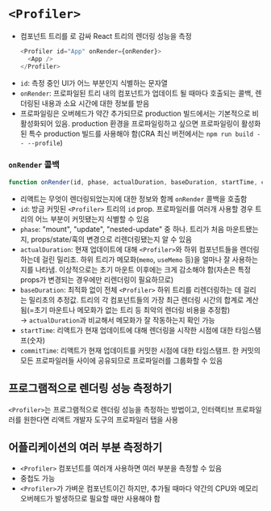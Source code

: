 # `<Profiler>`
- 컴포넌트 트리를 <Profiler>로 감싸 React 트리의 렌더링 성능을 측정
  ```javascript
  <Profiler id="App" onRender={onRender}>
    <App />
  </Profiler>
  ```
- `id`: 측정 중인 UI가 어느 부분인지 식별하는 문자열
- `onRender`: 프로파일된 트리 내의 컴포넌트가 업데이트 될 때마다 호출되는 콜백, 렌더링된 내용과 소요 시간에 대한 정보를 받음
- 프로파일링은 오버헤드가 약간 추가되므로 production 빌드에서는 기본적으로 비활성화되어 있음. production 환경을 프로파일링하고 싶으면 프로파일링이 활성화된 특수 production 빌드를 사용해야 함(CRA 최신 버전에서는 `npm run build -- --profile`)

### `onRender` 콜백
```javascript
function onRender(id, phase, actualDuration, baseDuration, startTime, commitTime) { }
```
- 리액트는 무엇이 렌더링되었는지에 대한 정보와 함께 `onRender` 콜백을 호출함
- `id`: 방금 커밋된 `<Profiler>` 트리의 `id` prop. 프로파일러를 여러개 사용할 경우 트리의 어느 부분이 커밋됐는지 식별할 수 있음
- `phase`: "mount", "update", "nested-update" 중 하나. 트리가 처음 마운트됐는지, props/state/훅의 변경으로 리렌더링됐는지 알 수 있음
- `actualDuration`: 현재 업데이트에 대해 `<Profiler>`와 하위 컴포넌트들을 렌더링하는데 걸린 밀리초. 하위 트리가 메모화(`memo`, `useMemo` 등)을 얼마나 잘 사용하는지를 나타냄. 이상적으로는 초기 마운트 이후에는 크게 감소해야 함(자손은 특정 props가 변경되는 경우에만 리렌더링이 필요하므로)
- `baseDuration`: 최적화 없이 전체 `<Profiler>` 하위 트리를 리렌더링하는 데 걸리는 밀리초의 추정값. 트리의 각 컴포넌트들의 가장 최근 렌더링 시간의 합계로 계산됨(=초기 마운트나 메모화가 없는 트리 등 최악의 렌더링 비용을 추정함) <br>→ `actualDuration`과 비교해서 메모화가 잘 작동하는지 확인 가능
- `startTime`: 리액트가 현재 업데이트에 대해 렌더링을 시작한 시점에 대한 타임스탬프(숫자)
- `commitTime`: 리액트가 현재 업데이트를 커밋한 시점에 대한 타임스탬프. 한 커밋의 모든 프로파일러들 사이에 공유되므로 프로파일러를 그룹화할 수 있음

## 프로그램적으로 렌더링 성능 측정하기
`<Profiler>`는 프로그램적으로 렌더링 성능을 측정하는 방법이고, 인터랙티브 프로파일러를 원한다면 리액트 개발자 도구의 프로파일러 탭을 사용

## 어플리케이션의 여러 부분 측정하기
- `<Profiler>` 컴포넌트를 여러개 사용하면 여러 부분을 측정할 수 있음
- 중첩도 가능
- `<Profiler>`가 가벼운 컴포넌트이긴 하지만, 추가될 때마다 약간의 CPU와 메모리 오버헤드가 발생하므로 필요할 때만 사용해야 함
